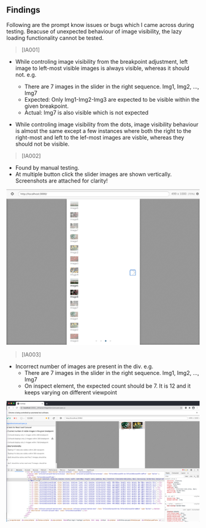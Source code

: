 ## Findings  
Following are the prompt know issues or bugs which I came across during testing. Beacuse of unexpected behaviour of image visibility, the lazy loading functionality cannot be tested.

> [IA001]
-  While controling image visibility from the breakpoint adjustment, left image to left-most visible images is always visible, whereas it should not. 
   e.g. 
   - There are 7 images in the slider in the right sequence.  Img1, Img2, ..., Img7 
   - Expected: Only Img1-Img2-Img3 are expected to be visible within the given breakpoint.
   - Actual:  Img7 is also visible which is not expected    

-  While controling image visibility from the dots, image visibility behaviour is almost the same except a few instances where both the right to the right-most and left to the lef-most images are visble, whereas they should not be visible.   

>[IA002]
- Found by manual testing. 
- At multiple button click the slider images are shown vertically. Screenshots are attached for clarity! 

![images are showm vertically](images/B-002a.png)

>[IA003]
- Incorrect number of images are present in the div.
  e.g.
  - There are 7 images in the slider in the right sequence.  Img1, Img2, ..., Img7
  - On inspect element, the expected count should be 7. It is 12 and it keeps varying on different viewpoint

![incorrect image count](images/B-003.png)
  
  
  
